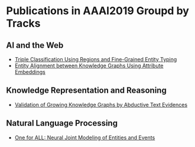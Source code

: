 # Publications in AAAI2019 Groupd by Tracks

## AI and the Web
- [Triple Classification Using Regions and Fine-Grained Entity Typing](./dwl_aaai2019/README.md)
- [Entity Alignment between Knowledge Graphs Using Attribute Embeddings](./tqz_aaai2019/README.md)

## Knowledge Representation and Reasoning
- [Validation of Growing Knowledge Graphs by Abductive Text Evidences](./dpw_aaai2019/README.md)

## Natural Language Processing
- [One for ALL: Neural Joint Modeling of Entities and Events](./nn_aaai2019/README.md)
